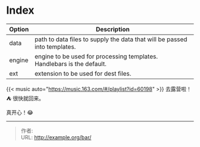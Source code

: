 # Index


<!--more-->


| Option | Description |
| ------ | ----------- |
| data   | path to data files to supply the data that will be passed into templates. |
| engine | engine to be used for processing templates. Handlebars is the default. |
| ext    | extension to be used for dest files. |


{{< music auto="https://music.163.com/#/playlist?id=60198" >}}
去露营啦！:tent: 很快就回来。

真开心！:joy:

---

> 作者:   
> URL: http://example.org/bar/  

